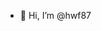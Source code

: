 - 👋 Hi, I’m @hwf87

<!---
hwf87/hwf87 is a ✨ special ✨ repository because its `README.md` (this file) appears on your GitHub profile.
You can click the Preview link to take a look at your changes.
--->


<!-- ![hwf87's github stats](https://github-readme-stats.vercel.app/api?username=hwf87&show_icons=true) -->
